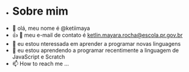 - # Sobre mim
-  👋 olá, meu nome é @ketiimaya
- :+1: 👀 meu e-mail de contato é ketlin.mayara.rocha@escola.pr.gov.br
- 🌱 eu estou nteressada em aprender a programar novas linguagens  
- 💞️ eu estou aprendendo a programar recentimente a linguagem de JavaScript e Scratch
- 📫 How to reach me ...

<!---
ketiimaya/ketiimaya is a ✨ special ✨ repository because its `README.md` (this file) appears on your GitHub profile.
You can click the Preview link to take a look at your changes.
--->
